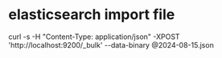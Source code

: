 
# elasticsearch import file

curl -s -H "Content-Type: application/json" -XPOST  'http://localhost:9200/_bulk' --data-binary @2024-08-15.json
